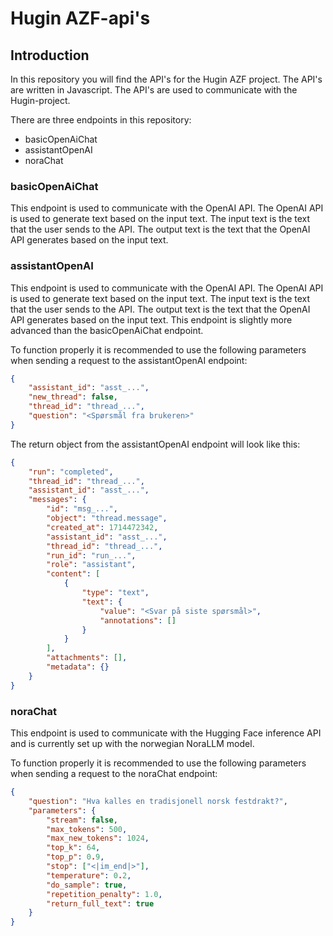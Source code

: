# Hugin AZF-api's

## Introduction
In this repository you will find the API's for the Hugin AZF project. The API's are written in Javascript. The API's are used to communicate with the Hugin-project.

There are three endpoints in this repository:
 * basicOpenAiChat
 * assistantOpenAI
 * noraChat

 ### basicOpenAiChat
 This endpoint is used to communicate with the OpenAI API. The OpenAI API is used to generate text based on the input text. The input text is the text that the user sends to the API. The output text is the text that the OpenAI API generates based on the input text.

 ### assistantOpenAI
This endpoint is used to communicate with the OpenAI API. The OpenAI API is used to generate text based on the input text. The input text is the text that the user sends to the API. The output text is the text that the OpenAI API generates based on the input text. This endpoint is slightly more advanced than the basicOpenAiChat endpoint.

To function properly it is recommended to use the following parameters when sending a request to the assistantOpenAI endpoint:
```json
{
	"assistant_id": "asst_...",
	"new_thread": false,
	"thread_id": "thread_...",
	"question": "<Spørsmål fra brukeren>"
}
```

The return object from the assistantOpenAI endpoint will look like this:
```json
{
	"run": "completed",
	"thread_id": "thread_...",
	"assistant_id": "asst_...",
	"messages": {
		"id": "msg_...",
		"object": "thread.message",
		"created_at": 1714472342,
		"assistant_id": "asst_...",
		"thread_id": "thread_...",
		"run_id": "run_...",
		"role": "assistant",
		"content": [
			{
				"type": "text",
				"text": {
					"value": "<Svar på siste spørsmål>",
					"annotations": []
				}
			}
		],
		"attachments": [],
		"metadata": {}
	}
}
```


### noraChat
This endpoint is used to communicate with the Hugging Face inference API and is currently set up with the norwegian NoraLLM model.

To function properly it is recommended to use the following parameters when sending a request to the noraChat endpoint:
```json
{
    "question": "Hva kalles en tradisjonell norsk festdrakt?",
    "parameters": {
        "stream": false,
        "max_tokens": 500,
        "max_new_tokens": 1024,
        "top_k": 64,
        "top_p": 0.9,
        "stop": ["<|im_end|>"],
        "temperature": 0.2,
        "do_sample": true,
        "repetition_penalty": 1.0,
        "return_full_text": true
    }
}
```